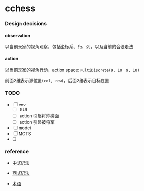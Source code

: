 # cchess

### Design decisions



#### observation

以当前玩家的视角观察，包括坐标系、行、列，以及当前的合法走法





#### action

以当前玩家的视角行动，action space: `MultiDiscrete(9, 10, 9, 10)`

前面2维表示源位置`(col, row)`，后面2维表示目标位置





### TODO

- [ ] env
  - [ ] GUI
  - [ ] action 引起将帅碰面
  - [ ] action 引起被将军
- [ ] model
- [ ] MCTS
- [ ] 





### reference

* [中式记法](https://zh.wikipedia.org/wiki/%E8%B1%A1%E6%A3%8B)
* [西式记法](http://wxf.ca/xq/computer/wxf_notation.html)

* [术语](http://wxf.ca/xq/computer/XIANGQI_TERMS_IN_ENGLISH.pdf)

  

